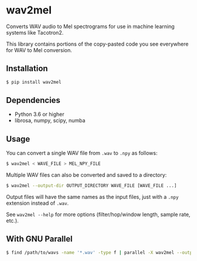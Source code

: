 # wav2mel

Converts WAV audio to Mel spectrograms for use in machine learning systems like Tacotron2.

This library contains portions of the copy-pasted code you see everywhere for WAV to Mel conversion.

## Installation

```sh
$ pip install wav2mel
```

## Dependencies

* Python 3.6 or higher
* librosa, numpy, scipy, numba

## Usage

You can convert a single WAV file from `.wav` to `.npy` as follows:

```sh
$ wav2mel < WAVE_FILE > MEL_NPY_FILE
```

Multiple WAV files can also be converted and saved to a directory:

```sh
$ wav2mel --output-dir OUTPUT_DIRECTORY WAVE_FILE [WAVE_FILE ...]
```

Output files will have the same names as the input files, just with a `.npy` extension instead of `.wav`.

See `wav2mel --help` for more options (filter/hop/window length, sample rate, etc.).

## With GNU Parallel

```sh
$ find /path/to/wavs -name '*.wav' -type f | parallel -X wav2mel --output-dir /path/to/mels
```
